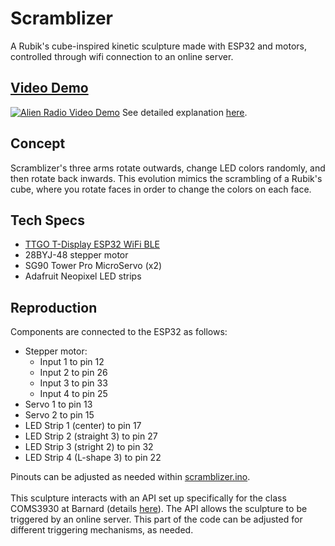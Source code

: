 # Scramblizer
A Rubik's cube-inspired kinetic sculpture made with ESP32 and motors, controlled through wifi connection to an online server.

## [Video Demo](https://www.youtube.com/watch?v=LzTKsYzcYKQ)
[![Alien Radio Video Demo](https://img.youtube.com/vi/LzTKsYzcYKQ/maxresdefault.jpg)](https://www.youtube.com/watch?v=LzTKsYzcYKQ)
See detailed explanation [here](https://ryurongliu.github.io/scramblizer/).

## Concept
Scramblizer's three arms rotate outwards, change LED colors randomly, and then rotate back inwards. This evolution mimics the scrambling of a Rubik's cube, where you rotate faces in order to change the colors on each face.

## Tech Specs
- [TTGO T-Display ESP32 WiFi BLE](https://www.amazon.com/LILYGO-T-Display-Arduino-Development-CH9102F/dp/B099MPFJ9M)
- 28BYJ-48 stepper motor 
- SG90 Tower Pro MicroServo (x2)
- Adafruit Neopixel LED strips

## Reproduction
Components are connected to the ESP32 as follows:
- Stepper motor: 
    - Input 1 to pin 12
    - Input 2 to pin 26
    - Input 3 to pin 33
    - Input 4 to pin 25
- Servo 1 to pin 13
- Servo 2 to pin 15
- LED Strip 1 (center) to pin 17
- LED Strip 2 (straight 3) to pin 27
- LED Strip 3 (stright 2) to pin 32
- LED Strip 4 (L-shape 3) to pin 22

Pinouts can be adjusted as needed within [scramblizer.ino](code/scramblizer.ino).<br><br>
This sculpture interacts with an API set up specifically for the class COMS3930 at Barnard (details [here](https://github.com/mbennett12/kinetic-sculpture-webapi)). The API allows the sculpture to be triggered by an online server. This part of the code can be adjusted for different triggering mechanisms, as needed. 
